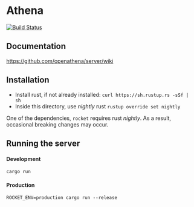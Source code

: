 Athena
====
[![Build Status](https://travis-ci.org/openathena/server.svg?branch=master)](https://travis-ci.org/openathena/server)
## Documentation
https://github.com/openathena/server/wiki


## Installation
 - Install rust, if not already installed: `curl https://sh.rustup.rs -sSf | sh`
 - Inside this directory, use _nightly_ rust `rustup override set nightly`
 
 One of the dependencies, `rocket` requires rust _nightly_. As a result, occasional breaking changes may occur.
 
## Running the server

#### Development
`cargo run`

#### Production
`ROCKET_ENV=production cargo run --release`
